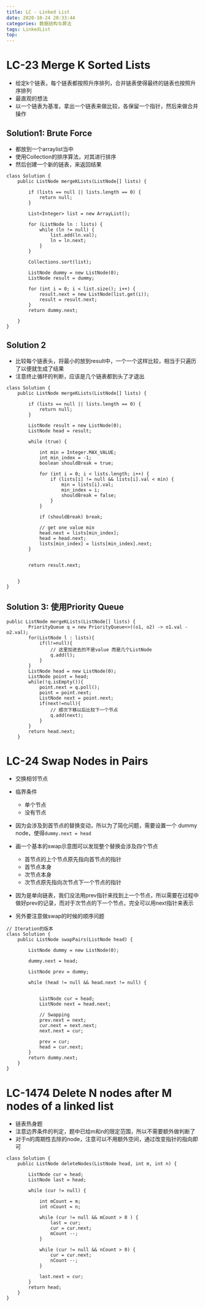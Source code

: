 ```yaml
---
title: LC - Linked List
date: 2020-10-24 20:33:44
categories: 数据结构与算法
tags: LinkedList
top:
---
```

# LC-23 Merge K Sorted Lists
+ 给定k个链表，每个链表都按照升序排列，合并链表使得最终的链表也按照升序排列
+ 最直观的想法
+ 以一个链表为基准，拿出一个链表来做比较，各保留一个指针，然后来做合并操作


## Solution1: Brute Force 
+ 都放到一个arraylist当中
+ 使用Collection的排序算法，对其进行排序
+ 然后创建一个新的链表，来返回结果
```
class Solution {
    public ListNode mergeKLists(ListNode[] lists) {
        
        if (lists == null || lists.length == 0) {
            return null;
        }
        
        List<Integer> list = new ArrayList();
        
        for (ListNode ln : lists) {
            while (ln != null) {
                list.add(ln.val);
                ln = ln.next;
            }
        }
        
        Collections.sort(list);
        
        ListNode dummy = new ListNode(0);
        ListNode result = dummy;
        
        for (int i = 0; i < list.size(); i++) {
            result.next = new ListNode(list.get(i));
            result = result.next;
        }
        return dummy.next;
        
    }
}
```

## Solution 2
+ 比较每个链表头，将最小的放到result中，一个一个这样比较，相当于只遍历了以便就生成了结果
+ 注意终止循环的判断，应该是几个链表都到头了才退出

```
class Solution {
    public ListNode mergeKLists(ListNode[] lists) {
        
        if (lists == null || lists.length == 0) {
            return null;
        }
        
        ListNode result = new ListNode(0);
        ListNode head = result;
        
        while (true) {
            
            int min = Integer.MAX_VALUE;
            int min_index = -1;
            boolean shouldBreak = true;
            
            for (int i = 0; i < lists.length; i++) {
                if (lists[i] != null && lists[i].val < min) {
                    min = lists[i].val;
                    min_index = i;
                    shouldBreak = false;
                }
            }
        
            if (shouldBreak) break;
            
            // get one value min 
            head.next = lists[min_index];
            head = head.next;
            lists[min_index] = lists[min_index].next;
        }
        
        
        return result.next;
        
        
    }
}

```

## Solution 3: 使用Priority Queue 

```
public ListNode mergeKLists(ListNode[] lists) { 
        PriorityQueue q = new PriorityQueue<>((o1, o2) -> o1.val - o2.val);
        for(ListNode l : lists){
            if(l!=null){
                // 这里加进去的不是value 而是几个ListNode
                q.add(l);
            }        
        }
        ListNode head = new ListNode(0);
        ListNode point = head;
        while(!q.isEmpty()){ 
            point.next = q.poll();
            point = point.next; 
            ListNode next = point.next;
            if(next!=null){
                // 顺次下移以后比较下一个节点
                q.add(next);
            }
        }
        return head.next;
    }
```

# LC-24 Swap Nodes in Pairs
+ 交换相邻节点
+ 临界条件
    + 单个节点
    + 没有节点
+ 因为会涉及到首节点的替换变动，所以为了简化问题，需要设置一个 dummy node，使得`dummy.next = head`
+ 画一个基本的swap示意图可以发现整个替换会涉及四个节点
    + 首节点的上个节点原先指向首节点的指针
    + 首节点本身
    + 次节点本身
    + 次节点原先指向次节点下一个节点的指针

+ 因为是单向链表，我们没法用prev指针来找到上一个节点，所以需要在过程中做好prev的记录，而对于次节点的下一个节点，完全可以用next指针来表示
+ 另外要注意做swap的时候的顺序问题

```
// Iteration的版本
class Solution {
    public ListNode swapPairs(ListNode head) {
        
        ListNode dummy = new ListNode(0);
        
        dummy.next = head;
        
        ListNode prev = dummy;
        
        while (head != null && head.next != null) {
            
            
            ListNode cur = head;
            ListNode next = head.next;
          
            // Swapping 
            prev.next = next;
            cur.next = next.next;
            next.next = cur;
            
            prev = cur;
            head = cur.next;
        }
        return dummy.next;
    }
}
```


# LC-1474 Delete N nodes after M nodes of a linked list 

+ 链表热身题
+ 注意边界条件的判定，题中已给m和n的限定范围，所以不需要额外做判断了
+ 对于n的周期性去除的node，注意可以不用额外空间，通过改变指针的指向即可
```
class Solution {
    public ListNode deleteNodes(ListNode head, int m, int n) {
        
        ListNode cur = head;
        ListNode last = head;
        
        while (cur != null) {
            
            int mCount = m;
            int nCount = n;
            
            while (cur != null && mCount > 0 ) {
                last = cur;
                cur = cur.next;
                mCount --;
            }
            
            while (cur != null && nCount > 0) {
                cur = cur.next;
                nCount --;
            }
            
            last.next = cur;
        }
        return head;
    }
}
```